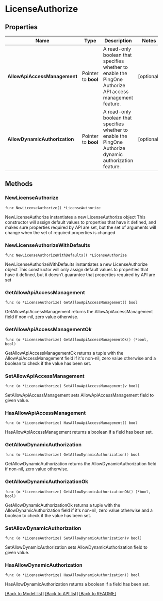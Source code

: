 # LicenseAuthorize

## Properties

Name | Type | Description | Notes
------------ | ------------- | ------------- | -------------
**AllowApiAccessManagement** | Pointer to **bool** | A read-only boolean that specifies whether to enable the PingOne Authorize API access management feature. | [optional] 
**AllowDynamicAuthorization** | Pointer to **bool** | A read-only boolean that specifies whether to enable the PingOne Authorize dynamic authorization feature. | [optional] 

## Methods

### NewLicenseAuthorize

`func NewLicenseAuthorize() *LicenseAuthorize`

NewLicenseAuthorize instantiates a new LicenseAuthorize object
This constructor will assign default values to properties that have it defined,
and makes sure properties required by API are set, but the set of arguments
will change when the set of required properties is changed

### NewLicenseAuthorizeWithDefaults

`func NewLicenseAuthorizeWithDefaults() *LicenseAuthorize`

NewLicenseAuthorizeWithDefaults instantiates a new LicenseAuthorize object
This constructor will only assign default values to properties that have it defined,
but it doesn't guarantee that properties required by API are set

### GetAllowApiAccessManagement

`func (o *LicenseAuthorize) GetAllowApiAccessManagement() bool`

GetAllowApiAccessManagement returns the AllowApiAccessManagement field if non-nil, zero value otherwise.

### GetAllowApiAccessManagementOk

`func (o *LicenseAuthorize) GetAllowApiAccessManagementOk() (*bool, bool)`

GetAllowApiAccessManagementOk returns a tuple with the AllowApiAccessManagement field if it's non-nil, zero value otherwise
and a boolean to check if the value has been set.

### SetAllowApiAccessManagement

`func (o *LicenseAuthorize) SetAllowApiAccessManagement(v bool)`

SetAllowApiAccessManagement sets AllowApiAccessManagement field to given value.

### HasAllowApiAccessManagement

`func (o *LicenseAuthorize) HasAllowApiAccessManagement() bool`

HasAllowApiAccessManagement returns a boolean if a field has been set.

### GetAllowDynamicAuthorization

`func (o *LicenseAuthorize) GetAllowDynamicAuthorization() bool`

GetAllowDynamicAuthorization returns the AllowDynamicAuthorization field if non-nil, zero value otherwise.

### GetAllowDynamicAuthorizationOk

`func (o *LicenseAuthorize) GetAllowDynamicAuthorizationOk() (*bool, bool)`

GetAllowDynamicAuthorizationOk returns a tuple with the AllowDynamicAuthorization field if it's non-nil, zero value otherwise
and a boolean to check if the value has been set.

### SetAllowDynamicAuthorization

`func (o *LicenseAuthorize) SetAllowDynamicAuthorization(v bool)`

SetAllowDynamicAuthorization sets AllowDynamicAuthorization field to given value.

### HasAllowDynamicAuthorization

`func (o *LicenseAuthorize) HasAllowDynamicAuthorization() bool`

HasAllowDynamicAuthorization returns a boolean if a field has been set.


[[Back to Model list]](../README.md#documentation-for-models) [[Back to API list]](../README.md#documentation-for-api-endpoints) [[Back to README]](../README.md)


